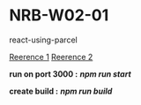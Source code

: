 # NRB-W02-01

react-using-parcel

[Reerence 1](https://betterprogramming.pub/parcel-js-easy-javascript-bundling-ecddac0783f7)
[Reerence 2](https://www.digitalocean.com/community/tutorials/how-to-bundle-a-web-app-with-parcel-js)

**run on port 3000 :** **_npm run start_**

**create build :** **_npm run build_**
